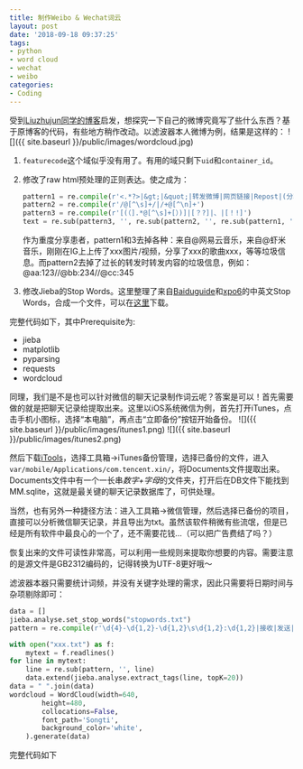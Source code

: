 ```yaml
---
title: 制作Weibo & Wechat词云
layout: post
date: '2018-09-18 09:37:25'
tags:
- python
- word cloud
- wechat
- weibo
categories:
- Coding
---
```


受到[Liuzhujun同学的博客](https://foofish.net/python-word-cloud.html)启发，想探究一下自己的微博究竟写了些什么东西？基于原博客的代码，有些地方稍作改动。以滤波器本人微博为例，结果是这样的：
![]({{ site.baseurl }}/public/images/wordcloud.jpg)
<!-- more -->
1. `featurecode`这个域似乎没有用了。有用的域只剩下`uid`和`container_id`。

2. 修改了raw html预处理的正则表达。使之成为：

	```python
	pattern1 = re.compile(r'<.*?>|&gt;|&quot;|转发微博|网页链接|Repost|(分享|查看|刚刚).*(图片|专辑|单曲|歌曲|照片|视频)')
	pattern2 = re.compile(r'/@[^\s]+/|/+@[^\n]+')
	pattern3 = re.compile(r'[(（].*@[^\s]+[）)]|[？?]|、|[！!]')
	text = re.sub(pattern3, '', re.sub(pattern2, '', re.sub(pattern1, '', raw_html)))
	```

	作为重度分享患者，pattern1和3去掉各种：来自@网易云音乐，来自@虾米音乐，刚刚在IG上上传了xxx图片/视频，分享了xxx的歌曲xxx，等等垃圾信息。而pattern2去掉了过长的转发时转发内容的垃圾信息，例如：@aa:123//@bb:234//@cc:345
3. 修改Jieba的Stop Words。这里整理了来自[Baiduguide](http://www.baiduguide.com/baidu-stopwords/)和[xpo6](http://xpo6.com/wp-content/uploads/2015/01/stop-word-list.txt)的中英文Stop Words，合成一个文件，可以在[这里](https://gist.github.com/wittyfilter/27e0b6bbd496ac43ed1a6cb18dc2dd17)下载。

完整代码如下，其中Prerequisite为: 
* jieba
* matplotlib
* pyparsing
* requests
* wordcloud

<script src="https://gist.github.com/wittyfilter/d0cff90a513b14f7eeed5006aad4a11f.js"></script>

同理，我们是不是也可以针对微信的聊天记录制作词云呢？答案是可以！首先需要做的就是把聊天记录给提取出来。这里以iOS系统微信为例，首先打开iTunes，点击手机小图标，选择“本电脑”，再点击“立即备份”按钮开始备份。
![]({{ site.baseurl }}/public/images/itunes1.png)
![]({{ site.baseurl }}/public/images/itunes2.png)

然后下载[iTools](https://www.itools.cn/)，选择工具箱->iTunes备份管理，选择已备份的文件，进入`var/mobile/Applications/com.tencent.xin/`，将Documents文件提取出来。Documents文件中有一个一长串*数字+字母*的文件夹，打开后在DB文件下能找到MM.sqlite，这就是最关键的聊天记录数据库了，可供处理。

当然，也有另外一种捷径方法：进入工具箱->微信管理，然后选择已备份的项目，直接可以分析微信聊天记录，并且导出为txt。虽然该软件稍微有些流氓，但是已经是所有软件中最良心的一个了，还不需要花钱...（可以把广告费结了吗？）

恢复出来的文件可读性非常高，可以利用一些规则来提取你想要的内容。需要注意的是源文件是GB2312编码的，记得转换为UTF-8更好哦～

滤波器本器只需要统计词频，并没有关键字处理的需求，因此只需要将日期时间与杂项剔除即可：

```python
data = []
jieba.analyse.set_stop_words("stopwords.txt")
pattern = re.compile(r'\d{4}-\d{1,2}-\d{1,2}\s\d{1,2}:\d{1,2}|接收|发送|未知类型|网页消息|系统通知|文字|表情|图片|视频|我|[？?]|、|[！!]|。')

with open("xxx.txt") as f:
    mytext = f.readlines()
for line in mytext:
    line = re.sub(pattern, '', line)
    data.extend(jieba.analyse.extract_tags(line, topK=20))
data = " ".join(data)
wordcloud = WordCloud(width=640,
        height=480,
        collocations=False,
        font_path='Songti',
        background_color='white',
    ).generate(data)
```

完整代码如下
<script src="https://gist.github.com/wittyfilter/93a87ba1a1af1f4f217fafe1bc82c794.js"></script>